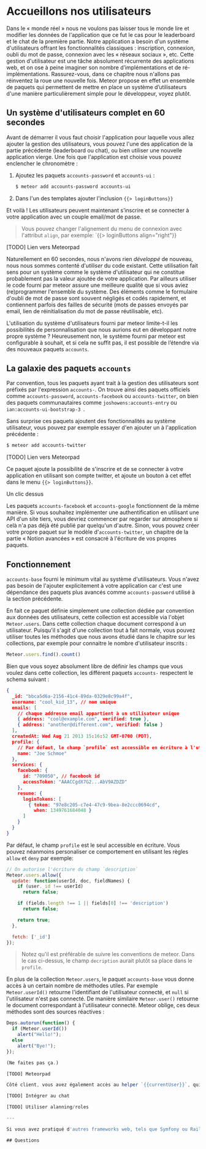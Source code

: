   # Accueillons nos utilisateurs

Dans le « monde réel » nous ne voulons pas laisser tous le monde lire et modifier les données de l'application que ce fut le cas pour le leaderboard et le chat de la première partie. Notre application a besoin d'un système d'utilisateurs offrant les fonctionnalités classiques : inscription, connexion, oubli du mot de passe, connexion avec les « réseaux sociaux », etc. Cette gestion d'utilisateur est une tâche absolument récurrente des applications web, et on ose à peine imaginer son nombre d’implémentations et de ré-implémentations. Rassurez-vous, dans ce chapitre nous n'allons pas réinventez la roue une nouvelle fois. Meteor propose en effet un ensemble de paquets qui permettent de mettre en place un système d’utilisateurs d'une manière particulièrement simple pour le développeur, voyez plutôt.

## Un système d'utilisateurs complet en 60 secondes

Avant de démarrer il vous faut choisir l'application pour laquelle vous allez ajouter la gestion des utilisateurs, vous pouvez l'une des application de la partie précédente (leaderboard ou chat), ou bien utiliser une nouvelle application vierge. Une fois que l'application est choisie vous pouvez enclencher le chronomètre :

1. Ajoutez les paquets `accounts-password` et `accounts-ui` :

   ```bash
   $ meteor add accounts-password accounts-ui
   ```

2. Dans l'un des templates ajouter l'inclusion `{{> loginButtons}}`

Et voilà ! Les utilisateurs peuvent maintenant s’inscrire et se connecter à votre application avec un couple email/mot de passe.

> Vous pouvez changer l'alignement du menu de connexion avec l'attribut `align`, par exemple: `{{> loginButtons align="right"}}

[TODO] Lien vers Meteorpad

Naturellement en 60 secondes, nous n'avons rien *développé* de nouveau, nous nous sommes contenté d'*utiliser* du code existant. Cette utilisation fait sens pour un système comme le système d'utilisateur qui ne constitue probablement pas la valeur ajoutée de votre application. Par ailleurs utiliser le code fourni par meteor assure une meilleure qualité que si vous aviez (re)programmer l'ensemble du système. Des éléments comme le formulaire d'oubli de mot de passe sont souvent négligés et codés rapidement, et contiennent parfois des failles de sécurité (mots de passes envoyés par email, lien de réinitialisation du mot de passe réutilisable, etc).

L'utilisation du système d'utilisateurs fourni par meteor limite-t-il les possibilités de personnalisation que nous aurions eut en développant notre propre système ? Heureusement non, le système fourni par meteor est configurable à souhait, et si cela ne suffit pas, il est possible de l’étendre via des nouveaux paquets `accounts`.

## La galaxie des paquets `accounts`

Par convention, tous les paquets ayant trait à la gestion des utilisateurs sont préfixés par l'expression `accounts-`. On trouve ainsi des paquets officiels comme `accounts-password`, `accounts-facebook` ou `accounts-twitter`, on bien des paquets communautaires comme `joshowens:accounts-entry` ou `ian:accounts-ui-bootstrap-3 `.

Sans surprise ces paquets ajoutent des fonctionnalités au système utilisateur, vous pouvez par exemple essayer d'en ajouter un à l'application précédente :

```bash
$ meteor add accounts-twitter
```

[TODO] Lien vers Meteorpad

Ce paquet ajoute la possibilité de s'inscrire et de se connecter à votre application en utilisant son compte twitter, et ajoute un bouton à cet effet dans le menu `{{> loginButtons}}`.

Un clic dessus


Les paquets `accounts-facebook` et `accounts-google` fonctionnent de la même manière. Si vous souhaitez implémenter une authentification en utilisant une API d'un site tiers, vous devriez commencer par regarder sur atmosphere si celà n'a pas déjà été publié par quelqu'un d'autre. Sinon, vous pouvez créer votre propre paquet sur le modèle d'`accounts-twitter`, un chapitre de la partie « Notion avancées » est consacré à l'écriture de vos propres paquets.

## Fonctionnement

`accounts-base` fourni le minimum vital au système d'utilisateurs. Vous n'avez pas besoin de l'ajouter explicitement à votre application car c'est une dépendance des paquets plus avancés comme `accounts-password` utilisé à la section précédente.

En fait ce paquet définie simplement une collection dédiée par convention aux données des utilisateurs, cette collection est accessible via l'objet `Meteor.users`. Dans cette collection chaque document correspond à un utilisateur. Puisqu'il s'agit d'une collection tout à fait normale, vous pouvez utiliser toutes les méthodes que nous avons étudié dans le chapitre sur les collections, par exemple pour connaitre le nombre d'utilisateur inscrits :

```javascript
Meteor.users.find().count()
```

Bien que vous soyez absolument libre de définir les champs que vous voulez dans cette collection, les différent paquets `accounts-` respectent le schema suivant :

```json
{
  _id: "bbca5d6a-2156-41c4-89da-0329e8c99a4f",
  username: "cool_kid_13", // nom unique
  emails: [
    // chaque addresse email appartient à un utilisateur unique
    { address: "cool@example.com", verified: true },
    { address: "another@different.com", verified: false }
  ],
  createdAt: Wed Aug 21 2013 15:16:52 GMT-0700 (PDT),
  profile: {
    // Par défaut, le champ `profile` est accessible en écriture à l'utilisateur
    name: "Joe Schmoe"
  },
  services: {
    facebook: {
      id: "709050", // facebook id
      accessToken: "AAACCgdX7G2...AbV9AZDZD"
    },
    resume: {
      loginTokens: [
        { token: "97e8c205-c7e4-47c9-9bea-8e2ccc0694cd",
          when: 1349761684048 }
      ]
    }
  }
}
```

Par défaut, le champ `profile` est le seul accessible en écriture. Vous pouvez néanmoins personaliser ce comportement en utilisant les règles `allow` et `deny` par exemple:

```javascript
// On autorise l'écriture du champ `description`
Meteor.users.allow({
  update: function(userId, doc, fieldNames) {
    if (user._id !== userId)
      return false;

    if (fields.length !== 1 || fields[0] !== 'description')
      return false;

    return true;
  },

  fetch: ['_id']
});
```

> Notez qu'il est préférable de suivre les conventions de meteor. Dans le cas ci-dessus, le champ `decription` aurait plutôt sa place dans le `profile`.

En plus de la collection `Meteor.users`, le paquet `accounts-base` vous donne accès à un certain nombre de méthodes utiles. Par exemple `Meteor.userId()` retourne l'identifiant de l'utilisateur connecté, et `null` si l'utilisateur n'est pas connecté. De manière similaire `Meteor.user()` retourne le document correspondant à l'utilisateur connecté. Meteor oblige, ces deux méthodes sont des sources réactives :

```javascript
Deps.autorun(function() {
  if (Meteor.userId())
    alert("Hello!");
  else
    alert("Bye!");
});

(Ne faites pas ça.)

[TODO] Meteorpad

Côté client, vous avez également accès au helper `{{currentUser}}`, qui vous permet de tester si un utilisateur est connecté `{{#if currentUser}}` et qui permet également d'afficher une propriété de l'utilisateur, par exemple son nom d'utilisateur : `{{currentUser.username}}`.

[TODO] Intégrer au chat

[TODO] Utiliser alanning/roles

---

Si vous avez pratiqué d'autres frameworks web, tels que Symfony ou Rails, vous savez qu'il est souvent (inutilement) complexe de paramétrer correctement un système d'utilisateur, et que c'est encore pire quand on veut rajouter des fonctionnalités comme le login avec Facebook, Twitter, ou Google. Si Meteor propose un eintégration beaucoup plus simple, c'est grâce à son système d' « unipaquet » qui permet d'ajouter du code à la fois sur le client et sur le serveur qui fonctionne ensemble sans que le développeur n'est besoin d'écrire manuellement la colle pour relier les deux.

## Questions

